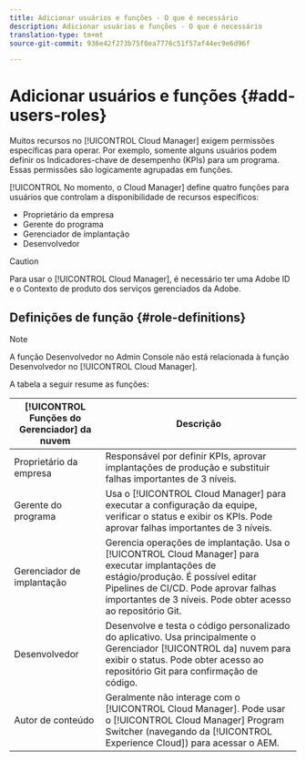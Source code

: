```yaml
---
title: Adicionar usuários e funções - O que é necessário
description: Adicionar usuários e funções - O que é necessário
translation-type: tm+mt
source-git-commit: 936e42f273b75f0ea7776c51f57af44ec9e6d96f

---
```



# Adicionar usuários e funções {#add-users-roles}


Muitos recursos no [!UICONTROL Cloud Manager] exigem permissões específicas para operar. Por exemplo, somente alguns usuários podem definir os Indicadores-chave de desempenho (KPIs) para um programa. Essas permissões são logicamente agrupadas em funções.

[!UICONTROL No momento, o Cloud Manager] define quatro funções para usuários que controlam a disponibilidade de recursos específicos:

* Proprietário da empresa
* Gerente do programa
* Gerenciador de implantação
* Desenvolvedor

>[!CAUTION]
>
>Para usar o [!UICONTROL Cloud Manager], é necessário ter uma Adobe ID e o Contexto de produto dos serviços gerenciados da Adobe.

## Definições de função {#role-definitions}

>[!NOTE]
>
>A função Desenvolvedor no Admin Console não está relacionada à função Desenvolvedor no [!UICONTROL Cloud Manager].

A tabela a seguir resume as funções:

| [!UICONTROL Funções do Gerenciador] da nuvem | Descrição |
|--- |--- |
| Proprietário da empresa | Responsável por definir KPIs, aprovar implantações de produção e substituir falhas importantes de 3 níveis. |
| Gerente do programa | Usa o [!UICONTROL Cloud Manager] para executar a configuração da equipe, verificar o status e exibir os KPIs. Pode aprovar falhas importantes de 3 níveis. |
| Gerenciador de implantação | Gerencia operações de implantação. Usa o [!UICONTROL Cloud Manager] para executar implantações de estágio/produção. É possível editar Pipelines de CI/CD. Pode aprovar falhas importantes de 3 níveis. Pode obter acesso ao repositório Git. |
| Desenvolvedor | Desenvolve e testa o código personalizado do aplicativo. Usa principalmente o Gerenciador [!UICONTROL da] nuvem para exibir o status. Pode obter acesso ao repositório Git para confirmação de código. |
| Autor de conteúdo | Geralmente não interage com o [!UICONTROL Cloud Manager]. Pode usar o [!UICONTROL Cloud Manager] Program Switcher (navegando da [!UICONTROL Experience Cloud]) para acessar o AEM. |